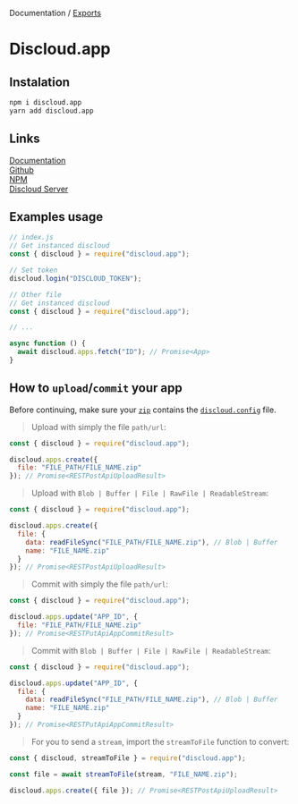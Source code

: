 Documentation / [Exports](modules.md)

# Discloud.app

## Instalation

```sh
npm i discloud.app
yarn add discloud.app
```

## Links

[Documentation](https://discloud.github.io/discloud.app)  
[Github](https://github.com/discloud/discloud.app)  
[NPM](https://www.npmjs.com/package/discloud.app)  
[Discloud Server](https://discord.gg/discloud)  

## Examples usage

```js
// index.js
// Get instanced discloud
const { discloud } = require("discloud.app");

// Set token
discloud.login("DISCLOUD_TOKEN");
```

```js
// Other file
// Get instanced discloud
const { discloud } = require("discloud.app");

// ...

async function () {
  await discloud.apps.fetch("ID"); // Promise<App>
}
```

## How to `upload`/`commit` your app

Before continuing, make sure your [`zip`](https://docs.discloudbot.com/v/en/suport/faq/zip) contains the [`discloud.config`](https://docs.discloudbot.com/v/en/discloud.config) file.

> Upload with simply the file `path/url`:

```js
const { discloud } = require("discloud.app");

discloud.apps.create({
  file: "FILE_PATH/FILE_NAME.zip"
}); // Promise<RESTPostApiUploadResult>
```

> Upload with `Blob | Buffer | File | RawFile | ReadableStream`:

```js
const { discloud } = require("discloud.app");

discloud.apps.create({
  file: {
    data: readFileSync("FILE_PATH/FILE_NAME.zip"), // Blob | Buffer
    name: "FILE_NAME.zip"
  }
}); // Promise<RESTPostApiUploadResult>
```

> Commit with simply the file `path/url`:

```js
const { discloud } = require("discloud.app");

discloud.apps.update("APP_ID", {
  file: "FILE_PATH/FILE_NAME.zip"
}); // Promise<RESTPutApiAppCommitResult>
```

> Commit with `Blob | Buffer | File | RawFile | ReadableStream`:

```js
const { discloud } = require("discloud.app");

discloud.apps.update("APP_ID", {
  file: {
    data: readFileSync("FILE_PATH/FILE_NAME.zip"), // Blob | Buffer
    name: "FILE_NAME.zip"
  }
}); // Promise<RESTPutApiAppCommitResult>
```

> For you to send a `stream`, import the `streamToFile` function to convert:

```js
const { discloud, streamToFile } = require("discloud.app");

const file = await streamToFile(stream, "FILE_NAME.zip");

discloud.apps.create({ file }); // Promise<RESTPostApiUploadResult>
```
